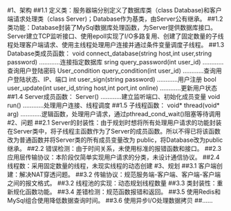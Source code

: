 #1、架构
     ##1.1 定义类：服务器端分别定义了数据库类（class Database)和客户端请求处理类（class Server)；Database作为基类，由Server公有继承。
     ##1.2 类功能：Database封装了MySql数据库处理函数，为Server提供数据库接口。
                Server建立TCP监听接口、使用epoll实现了I/O多路复用、创建了固定数量的子线程处理客户端请求、使用主线程处理用户连接并通过条件变量调度子线程。
     ##1.3 Database类成员函数：
               void connect_database(string host,int user,string password)        ............连接指定数据库
               sring query_password(int user_id)                                  ............查询用户登陆密码
               User_condition query_condition(int user_id)                        ............查询用户登陆状态、IP、端口
               int user_sign(string password)                                     ............用户注册
               bool user_update(int user_id,string host,int port,int online)      ............更新用户状态
     ##1.4 Server成员函数：
               Server()                                                           ............建立监听端口、初始化成员变量
               void run()                                                         ............处理用户连接、线程调度
     ##1.5 子线程函数：
               void* thread(void* arg)                                            ............逻辑函数，处理用户请求，通过pthread_cond_wait()阻塞等待调用
#2、问题
     ##2.1 Server的封装性：由于规划时想将所有处理用户请求的功能封装在Server类中，将子线程主函数作为了Server的成员函数。所以不得已将该函数改为普通函数并将Server类的所有成员变量改为
     public，将Database改为public继承。
     ##2.2 错误检测：由于时间关系，未使用标准的报错函数和接口。
     ##2.3 应用层传输协议：本阶段仅简单实现用户请求的分类，未设计通信协议。
     ##2.4 线程数：采用固定数量的线程，未现实线程的动态创建
#3、规划
     ##3.1 客户端创建：解决NAT穿透问题。
     ##3.2 传输协议：规范服务端-客户端、客户端-客户端之间的报文格式。
     ##3.2 线程池的实现：动态规划线程数量
     ##3.3 类封装性：重新规化函数功能。
     ##3.4 差错检测：规范函数报错和返回。
     ##3.5 使用Redis和MySql组合使用降低数据查询时间。
     ##3.6 使用异步I/O处理数据拷贝
     ##......